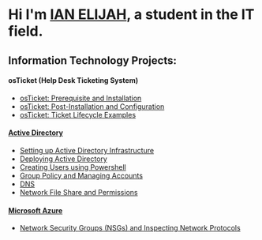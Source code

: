 <h1 style="font-size": 15px>Hi I'm <a href="https://www.linkedin.com/in/ian-elijah-galang" target="_blank">IAN ELIJAH</a>, a student in the IT field.</h1>

<h2>Information Technology Projects:</h2>

<h4>osTicket (Help Desk Ticketing System)</h4>
  <ul>
    <li><a href="https://github.com/IanElijahGalang/osticket-prereqs">osTicket: Prerequisite
 and Installation</a></li>
    <li><a href="https://github.com/IanElijahGalang/osticket-post-installation">osTicket: Post-Installation and Configuration</a></li>
    <li><a href="https://github.com/IanElijahGalang/osticket-ticket-examples">osTicket: Ticket Lifecycle Examples</li>
  </ul>

  <h4>Active Directory</h4>
  <ul>
    <li><a href="https://github.com/IanElijahGalang/ActiveDirectory-Infrastructure-">Setting up Active Directory Infrastructure</li>
    <li>Deploying Active Directory</li>
    <li>Creating Users using Powershell</li>
    <li>Group Policy and Managing Accounts</li>
    <li>DNS</li>
    <li>Network File Share and Permissions</li>
  </ul>

  <h4>Microsoft Azure</h4>
  <ul>
    <li>Network Security Groups (NSGs) and Inspecting Network Protocols</li>
  </ul>
